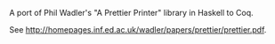 A port of Phil Wadler's "A Prettier Printer" library in Haskell to Coq.

See http://homepages.inf.ed.ac.uk/wadler/papers/prettier/prettier.pdf.
